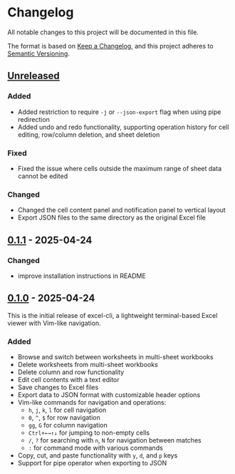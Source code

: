 # Changelog

All notable changes to this project will be documented in this file.

The format is based on [Keep a Changelog](https://keepachangelog.com/en/1.1.0/),
and this project adheres to [Semantic Versioning](https://semver.org/spec/v2.0.0.html).

## [Unreleased]

### Added

- Added restriction to require `-j` or `--json-export` flag when using pipe redirection
- Added undo and redo functionality, supporting operation history for cell editing, row/column deletion, and sheet deletion

### Fixed

- Fixed the issue where cells outside the maximum range of sheet data cannot be edited

### Changed

- Changed the cell content panel and notification panel to vertical layout
- Export JSON files to the same directory as the original Excel file

## [0.1.1] - 2025-04-24

### Changed

- improve installation instructions in README

## [0.1.0] - 2025-04-24

This is the initial release of excel-cli, a lightweight terminal-based Excel viewer with Vim-like navigation.

### Added

- Browse and switch between worksheets in multi-sheet workbooks
- Delete worksheets from multi-sheet workbooks
- Delete column and row functionality
- Edit cell contents with a text editor
- Save changes to Excel files
- Export data to JSON format with customizable header options
- Vim-like commands for navigation and operations:
  - `h`, `j`, `k`, `l` for cell navigation
  - `0`, `^`, `$` for row navigation
  - `gg`, `G` for column navigation
  - `Ctrl+←→↑↓` for jumping to non-empty cells
  - `/`, `?` for searching with `n`, `N` for navigation between matches
  - `:` for command mode with various commands
- Copy, cut, and paste functionality with `y`, `d`, and `p` keys
- Support for pipe operator when exporting to JSON

[Unreleased]: https://github.com/fuhan666/excel-cli/compare/v0.1.1...HEAD
[0.1.1]: https://github.com/fuhan666/excel-cli/releases/tag/v0.1.1
[0.1.0]: https://github.com/fuhan666/excel-cli/releases/tag/v0.1.0
